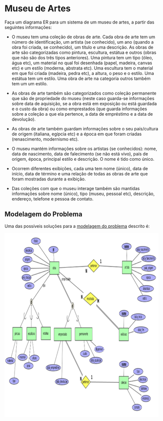 # Museu de Artes

Faça um diagrama ER para um sistema de um museu de artes, a partir das seguintes informações:

* O museu tem uma coleção de obras de arte. Cada obra de arte tem um número de identificação, um artista (se conhecido), um ano (quando a obra foi criada, se conhecido), um título e uma descrição. As obras de arte são categorizadas como pintura, escultura, estátua e outros (obras que não são dos três tipos anteriores). Uma pintura tem um tipo (óleo, água etc), um material no qual foi desenhada (papel, madeira, canvas etc) e um estilo (moderna, abstrata etc). Uma escultura tem o material em que foi criada (madeira, pedra etc), a altura, o peso e o estilo. Uma estátua tem um estilo. Uma obra de arte na categoria outros também tem um um estilo.

* As obras de arte também são categorizados como coleção permanente que são de propriedade do museu (neste caso guarda-se informações sobre data de aquisição, se a obra está em exposição ou está guardada e o custo da obra) ou como emprestados (que guarda informações sobre a coleção a que ela pertence, a data de empréstimo e a data de devolução).

* As obras de arte também guardam informações sobre o seu país/cultura de origem (italiana, egípcia etc) e a época em que foram criadas (renascimento, modernismo etc).

* O museu mantém informações sobre os artistas (se conhecidos): nome, data de nascimento, data de falecimento (se não está vivo), país de origem, época, principal estilo e descrição. O nome é tido como único.

* Ocorrem diferentes exibições, cada uma tem nome (único), data de início, data de término e uma relação de todas as obras de arte que foram mostradas durante a exibição.

* Das coleções com que o museu interage também são mantidas informações sobre nome (único), tipo (museu, pessoal etc), descrição, endereço, telefone e pessoa de contato.

## Modelagem do Problema

Uma das possíveis soluções para a [modelagem do problema](museu.xml) descrito é:

<p align="center">
    <img src="./museu.png" width="900px" height="600px">
</p>